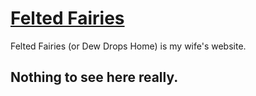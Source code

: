 # [Felted Fairies](http://feltefaries.com)

Felted Fairies (or Dew Drops Home) is my wife's website.

## Nothing to see here really.
